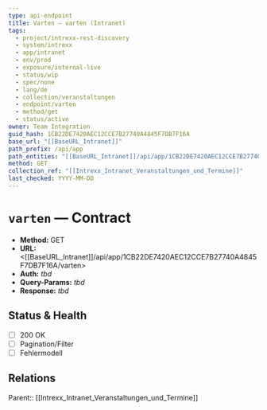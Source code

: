 ```yaml
---
type: api-endpoint
title: Varten — varten (Intranet)
tags:
  - project/intrexx-rest-discovery
  - system/intrexx
  - app/intranet
  - env/prod
  - exposure/internal-live
  - status/wip
  - spec/none
  - lang/de
  - collection/veranstaltungen
  - endpoint/varten
  - method/get
  - status/active
owner: Team Integration
guid_hash: 1CB22DE7420AEC12CCE7B27740A4845F7DB7F16A
base_url: "[[BaseURL_Intranet]]"
path_prefix: /api/app
path_entities: "[[BaseURL_Intranet]]/api/app/1CB22DE7420AEC12CCE7B27740A4845F7DB7F16A/varten"
method: GET
collection_ref: "[[Intrexx_Intranet_Veranstaltungen_und_Termine]]"
last_checked: YYYY-MM-DD
---
```



# `varten` — Contract
- **Method:** GET  
- **URL:** <[[BaseURL_Intranet]]/api/app/1CB22DE7420AEC12CCE7B27740A4845F7DB7F16A/varten>  
- **Auth:** _tbd_  
- **Query-Params:** _tbd_  
- **Response:** _tbd_

## Status & Health
- [ ] 200 OK
- [ ] Pagination/Filter
- [ ] Fehlermodell

## Relations
Parent:: [[Intrexx_Intranet_Veranstaltungen_und_Termine]]
